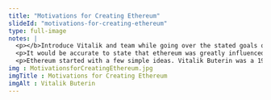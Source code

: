 ```yaml
--- 
title: "Motivations for Creating Ethereum"
slideId: "motivations-for-creating-ethereum"
type: full-image
notes: |
  <p></b>Introduce Vitalik and team while going over the stated goals of ethereum and how they contrast with Bitcoin.</b></p>
  <p>It would be accurate to state that ethereum was greatly influenced by Bitcoin. Beyond the obvious commonality of using blockchain technology, the advancement of both projects are linked in interesting ways. ethereum was largely an advancement in blockchains that was inspired by some perceived deficiencies in Bitcoin. Bitcoin was the pioneer that paved the road that is blockchain technology. ethereum would act as a tool to allow development on that paved road.</p>
  <p>Ethereum started with a few simple ideas. Vitalik Buterin was a 19-year-old programmer who had a fascination with all things decentralized. This led Vitalik to work on the colored coins project, which he eventually stopped working on when it became apparent that the Bitcoin blockchain could not fully support the project. During this time, a team was formed to work on ethereum. Vitalik was a Bitcoin enthusiast, but he recognized some inherent limitations that burdened Bitcoin.</p>
img : MotivationsforCreatingEthereum.jpg
imgTitle : Motivations for Creating Ethereum
imgAlt : Vitalik Buterin
---
```

